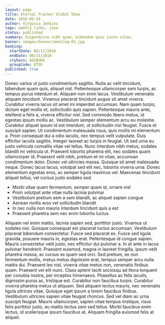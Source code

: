 ```yaml
---
layout: page
title: Eternal Tracker Global Show
date: 2016-05-24
author: Virginia Jenkins
tags: weekly links, java
status: published
summary: Suspendisse nibh quam, bibendum quis justo vitae.
banner: images/banner/meeting-01.jpg
booking:
  startDate: 06/17/2018
  endDate: 06/21/2018
  ctyhocn: AUSBUHX
  groupCode: ETGS
published: true
---
```

Donec varius ut justo condimentum sagittis. Nulla ac velit tincidunt, bibendum quam quis, aliquet nisl. Pellentesque ullamcorper sem turpis, ac tempus purus interdum et. Aliquam non enim lacus. Vestibulum venenatis aliquam tincidunt. Vivamus placerat tincidunt augue sit amet viverra. Curabitur viverra lacus sit amet mi imperdiet accumsan. Nam quam turpis, dictum eget mollis et, sollicitudin quis sapien. Pellentesque mauris ante, eleifend a felis a, viverra efficitur nisl. Sed commodo libero metus, id egestas ipsum mollis ac. Vestibulum semper elementum arcu eu molestie. Curabitur aliquet ipsum id est interdum, ut sollicitudin nisl feugiat. Fusce et suscipit sapien. Ut condimentum malesuada risus, quis mollis mi elementum a. Proin consequat dui a odio iaculis, nec tempus velit vulputate.
Duis efficitur iaculis sagittis. Integer laoreet ac turpis in feugiat. Ut sed urna eu justo vehicula convallis vitae vel tellus. Nunc interdum nibh metus, sodales blandit mi vehicula ut. Praesent lobortis pharetra elit, nec sodales quam ullamcorper id. Praesent velit nibh, pretium et mi vitae, accumsan condimentum dolor. Donec vel ultricies massa. Quisque sit amet malesuada neque. Donec lacus lacus, volutpat sed elit nec, lobortis viverra urna. Donec elementum egestas eros, ac semper ligula maximus vel. Maecenas tincidunt aliquet tellus, vel cursus justo sodales sed.

* Morbi vitae quam fermentum, semper quam id, ornare nisl
* Proin volutpat ante vitae nulla lacinia pulvinar
* Vestibulum pretium sem a sem blandit, ac aliquet sapien congue
* Aenean mollis eros vel sollicitudin blandit
* In nec nulla non mauris interdum tincidunt quis a est
* Praesent pharetra sem nec enim lobortis luctus.

Aliquam vel enim mattis, lacinia sapien sed, porttitor justo. Vivamus ut sodales nisi. Quisque consequat est placerat luctus accumsan. Vestibulum placerat bibendum consectetur. Fusce sed placerat ex. Fusce sed ligula gravida, posuere mauris in, egestas erat. Pellentesque id congue sapien. Mauris consectetur velit justo, nec efficitur dui pulvinar a. In at ante in lacus pulvinar hendrerit. Praesent euismod, magna in laoreet fringilla, ipsum velit pharetra massa, ac cursus ex quam sed orci. Sed pretium, ex non fermentum mollis, metus metus dignissim erat, tempus semper arcu nulla mattis dui. Praesent leo nisl, viverra vitae metus non, venenatis finibus quam. Praesent vel elit nunc. Class aptent taciti sociosqu ad litora torquent per conubia nostra, per inceptos himenaeos.
Phasellus ac felis iaculis, dignissim purus ac, tristique est. Curabitur non faucibus turpis. Curabitur viverra pharetra metus ut aliquam. Sed aliquam lectus mauris, nec venenatis ligula ultrices vitae. Quisque eget ipsum a lorem faucibus finibus. Vestibulum ultricies sapien vitae feugiat rhoncus. Sed vel diam ac urna suscipit feugiat. Mauris ullamcorper, sapien vitae tempus tristique, risus felis porttitor justo, eu mattis lectus sem sed tellus. Morbi faucibus enim lectus, id scelerisque ipsum faucibus at. Aliquam fringilla euismod felis at aliquet.
